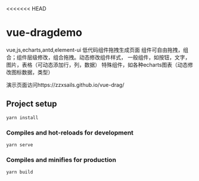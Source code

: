 <<<<<<< HEAD
# vue-dragdemo
vue,js,echarts,antd,element-ui
低代码组件拖拽生成页面
组件可自由拖拽，组合；组件层级修改，组合拖拽。动态修改组件样式，
一般组件，如按钮，文字，图片，表格（可动态添加行，列，数据）
特殊组件，如各种echarts图表（动态修改图标数据，类型）

演示页面访问https://zzxsails.github.io/vue-drag/

## Project setup
```
yarn install
```

### Compiles and hot-reloads for development
```
yarn serve
```

### Compiles and minifies for production
```
yarn build
```
